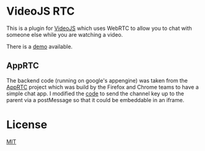 # VideoJS RTC

This is a plugin for [VideoJS](github/zencoder:videojs) which uses WebRTC to allow you to chat
with someone else while you are watching a video.

There is a [demo](http://videojs-rtc.appspot.com/html/demo.html) available.

## AppRTC

The backend code (running on google's appengine) was taken from the
[AppRTC](http://apprtc.appspot.com) project which was
build by the Firefox and Chrome teams to have a simple chat app.
I modified the [code](https://code.google.com/p/webrtc-samples/source/browse/trunk/apprtc/) to send
the channel key up to the parent via a postMessage so that it could be embeddable in an iframe.

# License
[MIT](LICENSE)
